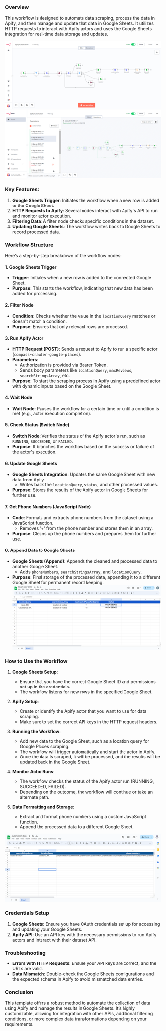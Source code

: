 ### Overview

This workflow is designed to automate data scraping, process the data in Apify, and then manage and update that data in Google Sheets. It utilizes HTTP requests to interact with Apify actors and uses the Google Sheets integration for real-time data storage and updates.

![Alt text](/main%20automation.png)
![Alt text](/Executions%20flow.png)

### Key Features:

1. **Google Sheets Trigger**: Initiates the workflow when a new row is added to the Google Sheet.
2. **HTTP Requests to Apify**: Several nodes interact with Apify's API to run and monitor actor execution.
3. **Filtering Data**: A filter node checks specific conditions in the dataset.
4. **Updating Google Sheets**: The workflow writes back to Google Sheets to record processed data.

### Workflow Structure

Here’s a step-by-step breakdown of the workflow nodes:

#### 1. **Google Sheets Trigger**

- **Trigger**: Initiates when a new row is added to the connected Google Sheet.
- **Purpose**: This starts the workflow, indicating that new data has been added for processing.

#### 2. **Filter Node**

- **Condition**: Checks whether the value in the `locationQuery` matches or doesn't match a condition.
- **Purpose**: Ensures that only relevant rows are processed.

#### 3. **Run Apify Actor**

- **HTTP Request (POST)**: Sends a request to Apify to run a specific actor (`compass~crawler-google-places`).
- **Parameters**:
  - Authorization is provided via Bearer Token.
  - Sends body parameters like `locationQuery`, `maxReviews`, `searchStringsArray`, etc.
- **Purpose**: To start the scraping process in Apify using a predefined actor with dynamic inputs based on the Google Sheet.

#### 4. **Wait Node**

- **Wait Node**: Pauses the workflow for a certain time or until a condition is met (e.g., actor execution completion).

#### 5. **Check Status (Switch Node)**

- **Switch Node**: Verifies the status of the Apify actor's run, such as `RUNNING`, `SUCCEEDED`, or `FAILED`.
- **Purpose**: It branches the workflow based on the success or failure of the actor's execution.

#### 6. **Update Google Sheets**

- **Google Sheets Integration**: Updates the same Google Sheet with new data from Apify.
  - Writes back the `locationQuery`, `status`, and other processed values.
- **Purpose**: Stores the results of the Apify actor in Google Sheets for further use.

#### 7. **Get Phone Numbers (JavaScript Node)**

- **Code**: Formats and extracts phone numbers from the dataset using a JavaScript function.
  - Removes '+' from the phone number and stores them in an array.
- **Purpose**: Cleans up the phone numbers and prepares them for further use.

#### 8. **Append Data to Google Sheets**

- **Google Sheets (Append)**: Appends the cleaned and processed data to another Google Sheet.
  - Adds `phoneNumbers`, `searchStringsArray`, and `locationQuery`.
- **Purpose**: Final storage of the processed data, appending it to a different Google Sheet for permanent record keeping.
  ![Alt text](/google%20control%20panle.png)

### How to Use the Workflow

1. **Google Sheets Setup**:

   - Ensure that you have the correct Google Sheet ID and permissions set up in the credentials.
   - The workflow listens for new rows in the specified Google Sheet.

2. **Apify Setup**:

   - Create or identify the Apify actor that you want to use for data scraping.
   - Make sure to set the correct API keys in the HTTP request headers.

3. **Running the Workflow**:

   - Add new data to the Google Sheet, such as a location query for Google Places scraping.
   - The workflow will trigger automatically and start the actor in Apify.
   - Once the data is scraped, it will be processed, and the results will be updated back in the Google Sheet.

4. **Monitor Actor Runs**:

   - The workflow checks the status of the Apify actor run (RUNNING, SUCCEEDED, FAILED).
   - Depending on the outcome, the workflow will continue or take an alternate path.

5. **Data Formatting and Storage**:
   - Extract and format phone numbers using a custom JavaScript function.
   - Append the processed data to a different Google Sheet.

![Alt text](/final%20data.png)

### Credentials Setup

1. **Google Sheets**: Ensure you have OAuth credentials set up for accessing and updating your Google Sheets.
2. **Apify API**: Use an API key with the necessary permissions to run Apify actors and interact with their dataset API.

### Troubleshooting

- **Errors with HTTP Requests**: Ensure your API keys are correct, and the URLs are valid.
- **Data Mismatch**: Double-check the Google Sheets configurations and the expected schema in Apify to avoid mismatched data entries.

### Conclusion

This template offers a robust method to automate the collection of data using Apify and manage the results in Google Sheets. It’s highly customizable, allowing for integration with other APIs, additional filtering conditions, or more complex data transformations depending on your requirements.
